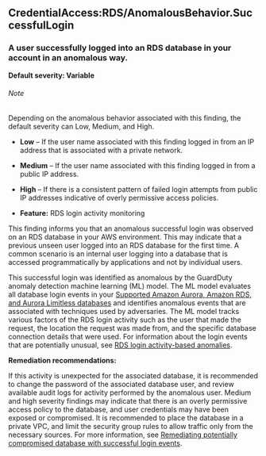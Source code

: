 CredentialAccess:RDS/AnomalousBehavior.SuccessfulLogin
------------------------------------------------------


### A user successfully logged into an RDS database in your account in an anomalous way.


**Default severity: Variable**


###### Note

Depending on the anomalous behavior associated with this finding, the default severity can Low, Medium, and High. 

 * **Low** – If the user name associated with this finding logged in from an IP address that is associated with a private network.
* **Medium** – If the user name associated with this finding logged in from a public IP address.
* **High** – If there is a consistent pattern of failed login attempts from public IP addresses indicative of overly permissive access policies.

 * **Feature:** RDS login activity monitoring

This finding informs you that an anomalous successful login was observed on an RDS database in your AWS environment. This may indicate that a previous unseen user logged into an RDS database for the first time. A common scenario is an internal user logging into a database that is accessed programmatically by applications and not by individual users. 


This successful login was identified as anomalous by the GuardDuty anomaly detection machine learning (ML) model. The ML model evaluates all database login events in your [Supported Amazon Aurora, Amazon RDS, and Aurora Limitless databases](https://docs.aws.amazon.com/guardduty/latest/ug/rds-protection.html#rds-pro-supported-db) and identifies anomalous events that are associated with techniques used by adversaries. The ML model tracks various factors of the RDS login activity such as the user that made the request, the location the request was made from, and the specific database connection details that were used. For information about the login events that are potentially unusual, see [RDS login activity\-based anomalies](./guardduty_findings-summary.html#rds-pro-login-anomaly).


**Remediation recommendations:**


If this activity is unexpected for the associated database, it is recommended to change the password of the associated database user, and review available audit logs for activity performed by the anomalous user. Medium and high severity findings may indicate that there is an overly permissive access policy to the database, and user credentials may have been exposed or compromised. It is recommended to place the database in a private VPC, and limit the security group rules to allow traffic only from the necessary sources. For more information, see [Remediating potentially compromised database with successful login events](https://docs.aws.amazon.com/guardduty/latest/ug/guardduty-remediate-compromised-database-rds.html#gd-compromised-db-successful-attempt).

